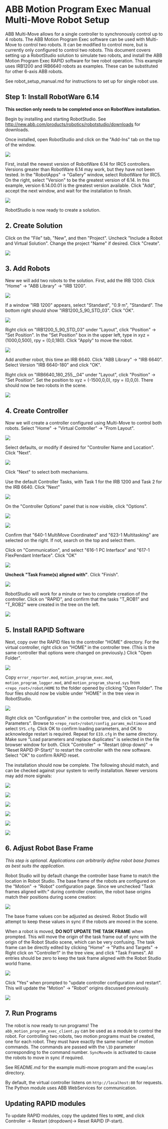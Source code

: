 # ABB Motion Program Exec Manual Multi-Move Robot Setup

ABB Multi-Move allows for a single controller to synchronously control up to 4 robots. The ABB
Motion Program Exec software can be used with Multi-Move to control two robots. It can
be modified to control more, but is currently only configured to control two robots. This document
covers setting up a RobotStudio solution to simulate two robots, and install the ABB Motion
Program Exec RAPID software for twe robot operation. This example uses IRB1200 and IRB6640 robots
as examples. These can be substituted for other 6-axis ABB robots.

See robot_setup_manual.md for instructions to set up for single robot use.

## Step 1: Install RobotWare 6.14

**This section only needs to be completed once on RobotWare installation.**

Begin by installing and starting RobotStudio. See 
http://new.abb.com/products/robotics/robotstudio/downloads for downloads.

Once installed, open RobotStudio and click on the "Add-Ins" tab on the top of the window.

![](figures/robotstudio_addin_tab.png)

First, install the newest version of RobotWare 6.14 for IRC5 controllers. Versions greater 
than RobotWare 6.14 may work, but they have not been tested. In the "RobotApps" -> "Gallery" window,
select RobotWare for IRC5. On the right, select "Version" to be the greatest version of 6.14.
In this example, version 6.14.00.01 is the greatest version available. Click "Add", accept the next
window, and wait for the installation to finish.

![](figures/robotstudio_addin_robotware_irc5.png)

RobotStudio is now ready to create a solution.

## 2. Create Solution

Click on the "File" tab, "New", and then "Project". Uncheck "Include a Robot and Virtual Solution". 
Change the project "Name" if desired. Click "Create".

![](figures/multimove/robotstudio_multimove_new_solution.png)

## 3. Add Robots

New we will add two robots to the solution. First, add the IRB 1200. Click "Home" -> "ABB Library"
-> "IRB 1200".

![](figures/multimove/robotstudio_multimove_add_irb1200.png)

If a window "IRB 1200" appears, select "Standard", "0.9 m", "Standard". The bottom right should show 
"IRB1200_5_90_STD_03". Click "OK".

![](figures/multimove/robotstudio_irb1200_select2.png)

Right click on "IRB1200_5_90_STD_03" under "Layout", click "Position" -> "Set Position". In the
"Set Position" box in the upper left, type in xyz = (1000,0,500), rpy = (0,0,180). Click "Apply"
to move the robot.

![](figures/multimove/robotstudio_multimove_move_irb1200.png)

Add another robot, this time an IRB 6640. Click "ABB Library" -> "IRB 6640". Select Version 
"IRB 6640-180" and click "OK".

Right click on "IRB6640_180_255__04" under "Layout", click "Position" -> "Set Position". Set the
position to xyz = (-1500,0,0), rpy = (0,0,0). There should now be two robots in the scene.

![](figures/multimove/robotstudio_multimove_two_robots.png)

## 4. Create Controller

Now we will create a controller configured using Multi-Move to control both robots. Select "Home" 
-> "Virtual Controller" -> "From Layout".

![](figures/multimove/robotstudio_multimove_new_controller.png)

Select defaults, or modify if desired for "Controller Name and Location". Click "Next".

![](figures/multimove/robotstudio_multimove_controller_name_location.png)

Click "Next" to select both mechanisms.

Use the default Controller Tasks, with Task 1 for the IRB 1200 and Task 2 for the IRB 6640. 
Click "Next"

![](figures/multimove/robotstudio_multimove_controller_tasks.png)

On the "Controller Options" panel that is now visible, click "Options".

![](figures/multimove/robotstudio_multimove_controller_options1.png)

![](figures/multimove/robotstudio_multimove_controller_options2.png)

Confirm that "640-1 MultiMove Coordinated" and "623-1 Multitasking" are selected on the right.
If not, search on the top and select them.

Click on "Communication", and select "616-1 PC Interface" and "617-1 FlexPendant Interface".
Click "OK"

![](figures/multimove/robotstudio_multimove_controller_options3.png)

**Uncheck "Task Frame(s) aligned with"**. Click "Finish".

![](figures/multimove/robotstudio_multimove_controller_options_finish.png)

RobotStudio will work for a minute or two to complete creation of the controller. Click on
"RAPID", and confirm that the tasks "T_ROB1" and "T_ROB2" were created in the tree on the left.

![](figures/multimove/robotstudio_multimove_controller_tasks3.png)

## 5. Install RAPID Software

Next, copy over the RAPID files to the controller "HOME" directory. For the virtual controller,
right click on "HOME" in the controller tree. (This is the same controller that options were
changed on previously.) Click "Open Folder".

![](figures/multimove/robotstudio_multimove_open_home.png)

Copy `error_reporter.mod`, `motion_program_exec.mod`,
`motion_program_logger.mod`, and
`motion_program_shared.sys` from `<repo_root>/robot/HOME` to the folder opened by clicking "Open Folder".
The four files should now be visible under "HOME" in the tree view in RobotStudio.

![](figures/multimove/robotstudio_multimove_rapid_copied.png)

Right click on "Configuration" in the controller tree, and click on "Load Parameters". Browse to 
`<repo_root>/robot/config_params_multimove` and select `SYS.cfg`. Click OK to confirm loading 
parameters,
and OK to acknowledge restart is required. Repeat for `EIO.cfg` in the same directory. Make sure
"Load parameters and replace duplicates" is selected in the file browser window for both. Click
"Controller" -> "Restart (drop down)" -> "Reset RAPID (P-Start)" to restart the controller with 
the new software. Select "OK" to confirm RAPID reset.

The installation should now be complete. The following should match, and can be checked against 
your system to verify installation. Newer versions may add more signals:

![](figures/multimove/robotstudio_multimove_installed1.png)

![](figures/multimove/robotstudio_multimove_installed2.png)

![](figures/robotstudio_addin_installed4.png)

![](figures/robotstudio_addin_installed7.png)

![](figures/robotstudio_addin_installed6.png)

![](figures/robotstudio_addin_installed5.png)

## 6. Adjust Robot Base Frame

*This step is optional. Applications can arbitrarily define robot base frames as best suits the
application.*

Robot Studio will by default change the controller base frame to match the location in Robot Studio.
The base frame of the robots are configured on the "Motion" -> "Robot" configuration page. Since we unchecked
"Task frames aligned with:" during controller creation, the robot base origins match their positions during
scene creation:

![](figures/multimove/robotstudio_multimove_base_frame1.png)

The base frame values con be adjusted as desired. Robot Studio will attempt to keep these values in sync if
the robots are moved in the scene.

When a robot is moved, **DO NOT UPDATE THE TASK FRAME** when prompted. This will move the origin of the task frame out 
of sync with the origin of the Robot Studio scene, which can be very confusing. The task frame can be directly edited
by clicking "Home" -> "Paths and Targets" -> Right click on "Controller1" in the tree view, and click "Task Frames".
All entries should be zero to keep the task frame aligned with the Robot Studio world frame.

![](figures/multimove/robotstudio_multimove_base_frame5.png)

Click "Yes" when prompted to "update controller configuration and restart". This will update the "Motion" -> "Robot"
origins discussed previously.

![](figures/multimove/robotstudio_multimove_base_frame6.png)


## 7. Run Programs

The robot is now ready to run programs! The `abb_motion_program_exec_client.py` can be used as a
module to control the robot. For controlling two robots, two motion programs must be created,
one for each robot. They must have exactly the same number of motion commands. The commands
are passed with the `\ID` parameter corresponding to the command number. `SyncMoveOn` is activated
to cause the robots to move in sync if required.

See README.md for the example multi-move program and the `examples` directory.

By default, the virtual controller listens on `http://localhost:80` for requests. The Python
module uses ABB WebServices for communication.

## Updating RAPID modules

To update RAPID modules, copy the updated files to `HOME`, and click Controller -> 
Restart (dropdown)-> Reset RAPID (P-start).